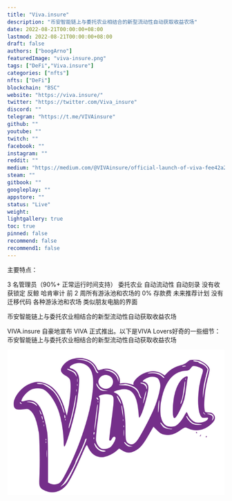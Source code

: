 ```yaml
---
title: "Viva.insure"
description: "币安智能链上与委托农业相结合的新型流动性自动获取收益农场"
date: 2022-08-21T00:00:00+08:00
lastmod: 2022-08-21T00:00:00+08:00
draft: false
authors: ["boogArno"]
featuredImage: "viva-insure.png"
tags: ["DeFi","Viva.insure"]
categories: ["nfts"]
nfts: ["DeFi"]
blockchain: "BSC"
website: "https://viva.insure/"
twitter: "https://twitter.com/Viva_insure"
discord: ""
telegram: "https://t.me/VIVAinsure"
github: ""
youtube: ""
twitch: ""
facebook: ""
instagram: ""
reddit: ""
medium: "https://medium.com/@VIVAinsure/official-launch-of-viva-fee42a22d244"
steam: ""
gitbook: ""
googleplay: ""
appstore: ""
status: "Live"
weight: 
lightgallery: true
toc: true
pinned: false
recommend: false
recommend1: false
---
```

主要特点：

  3 名管理员（90%+ 正常运行时间支持）
  委托农业
  自动流动性
  自动刻录
  没有收获锁定
  反鲸
  哈肯审计
  前 2 周所有游泳池和农场的 0% 存款费
  未来推荐计划
  没有迁移代码
  各种游泳池和农场
  类似朋友电脑的界面

币安智能链上与委托农业相结合的新型流动性自动获取收益农场

VIVA.insure 自豪地宣布 VIVA 正式推出。以下是VIVA Lovers好奇的一些细节：币安智能链上与委托农业相结合的新型流动性自动获取收益农场

![vivainsure-dapp-defi-bsc-image1_fd918a14e7cb17dfc30e4723e154c22b](vivainsure-dapp-defi-bsc-image1_fd918a14e7cb17dfc30e4723e154c22b.png)

